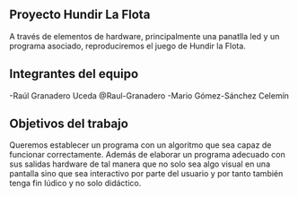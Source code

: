 ## Proyecto Hundir La Flota

A través de elementos de hardware, principalmente una panatlla led y un programa asociado, reproduciremos el juego de Hundir la Flota.

## Integrantes del equipo

-Raúl Granadero Uceda @Raul-Granadero
-Mario Gómez-Sánchez Celemín


## Objetivos del trabajo

Queremos establecer un programa con un algoritmo que sea capaz de funcionar correctamente. Además de elaborar un programa adecuado con sus salidas hardware de tal manera que no solo sea algo visual en una pantalla sino que sea interactivo por parte del usuario y por tanto también tenga fin lúdico y no solo didáctico.
